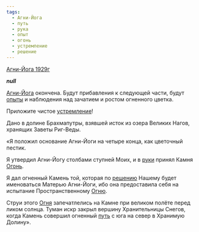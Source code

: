 ```yaml
---
tags:
  - Агни-Йога
  - путь
  - рука
  - опыт
  - огонь
  - устремление
  - решение
---
```


[Агни-Йога 1929г](/agni/1929)

___null___
   

[Агни-Йога](/tag/#Агни-Йога) окончена. Будут прибавления к следующей части, будут [опыты](/tag/#опыт) и наблюдения над зачатием и ростом огненного цветка.   

Приложите чистое [устремление](/tag/#устремление)!   

Дано в долине Брахмапутры, взявшей исток из озера Великих Нагов, хранящих Заветы Риг-Веды.   

«Я положил основание Агни-Йоги на четыре конца, как цветочный пестик.   

Я утвердил Агни-Йогу столбами ступней Моих, и в [руки](/tag/#рука) принял Камня [Огонь](/tag/#огонь).   

Я дал огненный Камень той, которая по [решению](/tag/#решение) Нашему будет именоваться Матерью Агни-Йоги, ибо она предоставила себя на испытание Пространственному [Огню](/tag/#огонь).   

Струи этого [Огня](/tag/#огонь) запечатлелись на Камне при великом полёте перед ликом солнца. Туман искр закрыл вершину Хранительницы Снегов, когда Камень совершил огненный [путь](/tag/#путь) с юга на север в Хранимую Долину».